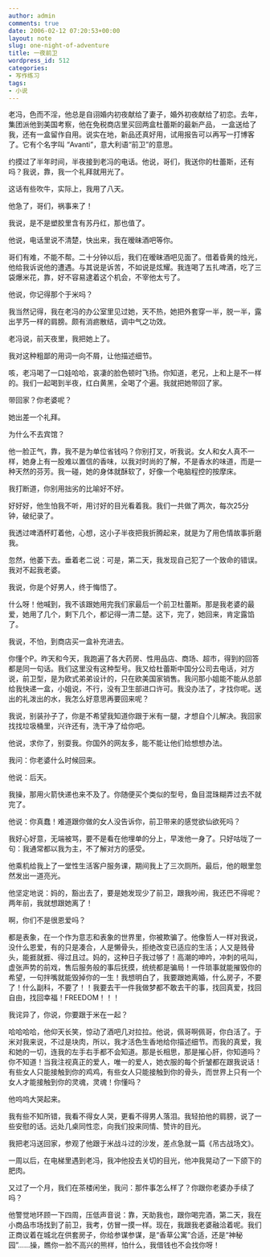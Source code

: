 ```yaml
---
author: admin
comments: true
date: 2006-02-12 07:20:53+00:00
layout: note
slug: one-night-of-adventure
title: 一夜前卫
wordpress_id: 512
categories:
- 写作练习
tags:
- 小说
---
```


老冯，色而不淫，他总是自诩婚内初夜献给了妻子，婚外初夜献给了初恋。去年，集团派他到美国考察，他在免税商店里买回两盒杜蕾斯的最新产品， 一盒送给了我，还有一盒留作自用。说实在地，新品还真好用，试用报告可以再写一打博客了。它有个名字叫 “Avanti”，意大利语“前卫”的意思。

约摸过了半年时间，半夜接到老冯的电话。他说，哥们，我送你的杜蕾斯，还有吗？我说，靠，我一个礼拜就用光了。

这话有些吹牛，实际上，我用了八天。

他急了，哥们，祸事来了！

我说，是不是塑胶里含有苏丹红，那也值了。

他说，电话里说不清楚，快出来，我在暧昧酒吧等你。

哥们有难，不能不帮。二十分钟以后，我们在暧昧酒吧见面了。借着昏黄的烛光，他给我诉说他的遭遇。与其说是诉苦，不如说是炫耀。我连喝了五扎啤酒，吃了三袋爆米花，靠，好不容易逮着这个机会，不宰他太亏了。

他说，你记得那个于米吗？

我当然记得，我在老冯的办公室里见过她，天不热，她把外套穿一半，脱一半，露出芋艿一样的肩膀。颇有消疬散结，调中气之功效。

老冯说，前天夜里，我把她上了。


我对这种粗鄙的用词一向不屑，让他描述细节。

咳，老冯喝了一口娃哈哈，哀凄的脸色顿时飞扬。你知道，老兄，上和上是不一样的。我们一起喝到半夜，红白黄黑，全喝了个遍。我就把她带回了家。

带回家？你老婆呢？

她出差一个礼拜。

为什么不去宾馆？

他一脸正气，靠，我不是为单位省钱吗？你别打叉，听我说。女人和女人真不一样，她身上有一股难以置信的香味，以我对时尚的了解，不是香水的味道，而是一种天然的芬芳。我一碰，她的身体就酥软了，好像一个电脑程控的按摩床。

我打断道，你别用拙劣的比喻好不好。

好好好，他生怕我不听，用讨好的目光看着我。我们一共做了两次，每次25分钟，破纪录了。

我透过啤酒杯盯着他，心想，这小子半夜把我折腾起来，就是为了用色情故事折磨我。

忽然，他萎下去。垂着老二说：可是，第二天，我发现自己犯了一个致命的错误。我对不起我老婆。


我说，你是个好男人，终于悔悟了。

什么呀！他喊到，我不该跟她用完我们家最后一个前卫杜蕾斯。那是我老婆的最爱，她用了几个，剩下几个，都记得一清二楚。这下，完了，她回来，肯定露馅了。

我说，不怕，到商店买一盒补充进去。

你懂个P。昨天和今天，我跑遍了各大药房、性用品店、商场、超市，得到的回答都是同一句话。我们这里没有这种型号。我又给杜蕾斯中国分公司去电话，对方 说，前卫型，是为欧式弟弟设计的，只在欧美国家销售。我问那小姐能不能从总部给我快递一盒，小姐说，不行，没有卫生部进口许可。我没办法了，才找你呢。送 出的礼泼出的水，我怎么好意思再要回来呢？

我说，别装孙子了，你是不希望我知道你跟于米有一腿，才想自个儿解决。我回家找找垃圾桶里，兴许还有，洗干净了给你吧。

他说，求你了，别耍我。你国外的网友多，能不能让他们给想想办法。

我问：你老婆什么时候回来。

他说：后天。

我操，那用火箭快递也来不及了。你随便买个类似的型号，鱼目混珠糊弄过去不就完了。

他说：你真蠢！难道跟你做的女人没告诉你，前卫带来的感觉欲仙欲死吗？


我好心好意，无端被骂，要不是看在他埋单的分上，早泼他一身了。只好咕咙了一句：我通常都以我为主，不了解对方的感受。

他乘机给我上了一堂性生活客户服务课，期间我上了三次厕所。最后，他的眼里忽然发出一道亮光。

他坚定地说：妈的，豁出去了，要是她发现少了前卫，跟我吵闹，我还巴不得呢？两年前，我就想跟她离了！

啊，你们不是很恩爱吗？

都是表象，在一个作为意志和表象的世界里，你被欺骗了。他像哲人一样对我说，没什么恩爱，有的只是凑合，人是懒骨头，拒绝改变已适应的生活；人又是贱骨 头，能捱就捱、得过且过。妈的，这种日子我过够了！高潮的呻吟，冲刺的吼叫，虚张声势的前戏，售后服务般的事后抚摸，统统都是骗局！一件琐事就能摧毁你的 希望，一句拌嘴就能毁掉你的一生！我想明白了，我要跟她离婚，什么房子，不要了！什么副科，不要了！！我要去干一件我做梦都不敢去干的事，找回真爱，找回 自由，找回幸福！FREEDOM！！！

我诧异了，你说，你要跟于米在一起？

哈哈哈哈，他仰天长笑，惊动了酒吧几对拉拉。他说，佩哥啊佩哥，你白活了。于米对我来说，不过是块肉，所以，我才活色生香地给你描述细节。而我的真爱，我 和她的一切，连我的左手右手都不会知道。那是长相思，那是摧心肝，你知道吗？你不知道！当我注视真正的爱人，唯一的爱人，她衣服的每个折皱都在跟我说话！ 有些女人只能接触到你的鸡鸡，有些女人只能接触到你的骨头，而世界上只有一个女人才能接触到你的灵魂，灵魂！你懂吗？

他呜呜大哭起来。


我有些不知所错，我看不得女人哭，更看不得男人落泪。我轻拍他的肩膀，说了一些安慰的话。远处几桌同性恋，向我们投来同情、赞许的目光。

我把老冯送回家，参观了他跟于米战斗过的沙发，差点急就一篇《吊古战场文》。

一周以后，在电梯里遇到老冯，我冲他投去关切的目光，他冲我晃动了一下颌下的肥肉。

又过了一个月，我们在茶楼闲坐，我问：那件事怎么样了？你跟你老婆办手续了吗？

他警觉地环顾一下四周，压低声音说：靠，天助我也，跟你喝完酒，第二天，我在小商品市场找到了前卫，我考，仿冒一摸一样。现在，我跟我老婆融洽着呢。我们 正商议着在城北在供套房子，你给参谋参谋，是“香草公寓”合适，还是“神秘园”……操，瞧你一脸不高兴的熊样，怕什么，我借钱也不会找你呀！
